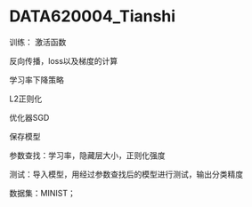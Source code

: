 # DATA620004_Tianshi

训练：
激活函数

反向传播，loss以及梯度的计算

学习率下降策略

L2正则化

优化器SGD

保存模型

 

参数查找：学习率，隐藏层大小，正则化强度
 

测试：导入模型，用经过参数查找后的模型进行测试，输出分类精度
 

数据集：MINIST；
